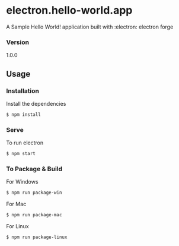 # electron.hello-world.app
A Sample Hello World! application built with :electron: electron forge


### Version
1.0.0


## Usage


### Installation


Install the dependencies

```sh
$ npm install
```


### Serve
To run electron

```sh
$ npm start
```


### To Package & Build

For Windows

```sh
$ npm run package-win
```

For Mac

```sh
$ npm run package-mac
```

For Linux

```sh
$ npm run package-linux
```